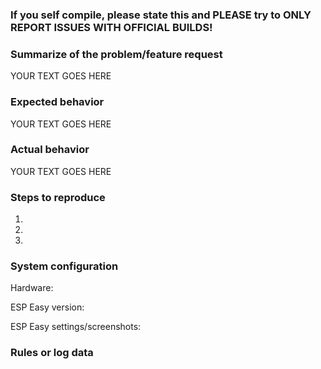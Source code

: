 ### If you self compile, please state this and PLEASE try to ONLY REPORT ISSUES WITH OFFICIAL BUILDS! ###
<!--- If you self compile, please state this and PLEASE try to ONLY REPORT ISSUES WITH OFFICIAL BUILDS!  --->
<!--- NOTE: This is not a support forum! For questions and support go here: --->
<!--- https://www.letscontrolit.com/forum/viewforum.php?f=1 --->
<!--- Remove topics that are not applicable to your feature request of issue --->
<!--- Remember to have a "to the point" TITLE --->

### Summarize of the problem/feature request
<!--- Describe the problem or feature request --->
YOUR TEXT GOES HERE

### Expected behavior
<!--- Tell us what should happen? --->
YOUR TEXT GOES HERE

### Actual behavior
<!--- Tell us what happens instead? --->
YOUR TEXT GOES HERE

### Steps to reproduce
<!--- How can we trigger this problem? --->
1. 
2. 
3. 

<!--- Does the problem persists after powering off and on? (just resetting isn't enough sometimes) --->
<!--- Please document if you have restarted the unit and if the problem is then gone etc. etc. --->
### System configuration
<!--- Please add as much information and screenshots as possible  --->
Hardware:

<!--- You should also provide links to hardware pages etc where we can find more info  --->
<!--- If you self compile, please state this and PLEASE try to ONLY REPORT ISSUES WITH OFFICIAL BUILDS!  --->
ESP Easy version: 

<!--- In order to have a better readablity of your issue then you should place screenshots here  --->
<!--- Simply drag and drop them onto this template, move the text string below the "ESP Easy settings/screenshots" topic  --->
ESP Easy settings/screenshots: 

### Rules or log data
<!--- place your code/rules between the two ``` rows  --->
<!--- remove if not applicable!  --->
```

```

